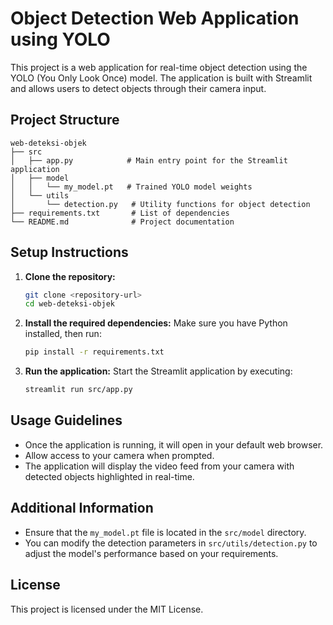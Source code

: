 # Object Detection Web Application using YOLO

This project is a web application for real-time object detection using the YOLO (You Only Look Once) model. The application is built with Streamlit and allows users to detect objects through their camera input.

## Project Structure

```
web-deteksi-objek
├── src
│   ├── app.py            # Main entry point for the Streamlit application
│   ├── model
│   │   └── my_model.pt   # Trained YOLO model weights
│   └── utils
│       └── detection.py   # Utility functions for object detection
├── requirements.txt       # List of dependencies
└── README.md              # Project documentation
```

## Setup Instructions

1. **Clone the repository:**
   ```bash
   git clone <repository-url>
   cd web-deteksi-objek
   ```

2. **Install the required dependencies:**
   Make sure you have Python installed, then run:
   ```bash
   pip install -r requirements.txt
   ```

3. **Run the application:**
   Start the Streamlit application by executing:
   ```bash
   streamlit run src/app.py
   ```

## Usage Guidelines

- Once the application is running, it will open in your default web browser.
- Allow access to your camera when prompted.
- The application will display the video feed from your camera with detected objects highlighted in real-time.

## Additional Information

- Ensure that the `my_model.pt` file is located in the `src/model` directory.
- You can modify the detection parameters in `src/utils/detection.py` to adjust the model's performance based on your requirements.

## License

This project is licensed under the MIT License.